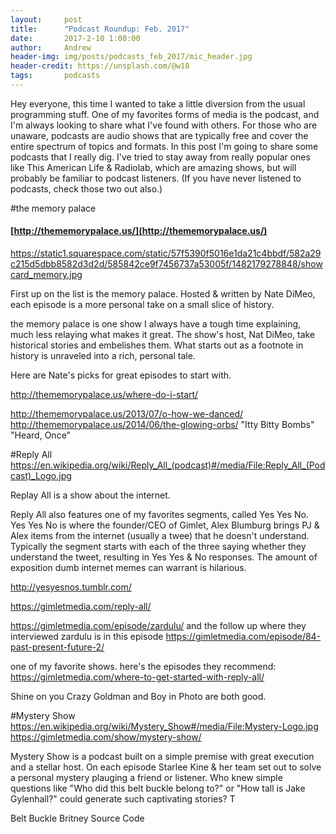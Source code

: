 ```yaml
---
layout:     post
title:      "Podcast Roundup: Feb. 2017"
date:       2017-2-10 1:00:00
author:     Andrew
header-img: img/posts/podcasts_feb_2017/mic_header.jpg
header-credit: https://unsplash.com/@w18
tags:       podcasts
---
```


Hey everyone, this time I wanted to take a little diversion from the usual programming stuff.  One of my favorites forms of media is the podcast, and I'm always looking to share what I've found with others.  For those who are unaware, podcasts are audio shows that are typically free and cover the entire spectrum of topics and formats.  In this post I'm going to share some podcasts that I really dig.  I've tried to stay away from really popular ones like This American Life & Radiolab, which are amazing shows, but will probably be familiar to podcast listeners.  (If you have never listened to podcasts, check those two out also.)

#the memory palace
#### [http://thememorypalace.us/](http://thememorypalace.us/)
https://static1.squarespace.com/static/57f5390f5016e1da21c4bbdf/582a29c215d5dbb8582d3d2d/585842ce9f7456737a53005f/1482179278848/showcard_memory.jpg

First up on the list is the memory palace.  Hosted & written by Nate DiMeo, each episode is a more personal take on a small slice of history.

the memory palace is one show I always have a tough time explaining, much less relaying what makes it great.  The show's host, Nat DiMeo, take historical stories and embelishes them.  What starts out as a footnote in history is unraveled into a rich, personal tale.  

Here are Nate's picks for great episodes to start with.



http://thememorypalace.us/where-do-i-start/

http://thememorypalace.us/2013/07/o-how-we-danced/
http://thememorypalace.us/2014/06/the-glowing-orbs/
"Itty Bitty Bombs"
"Heard, Once"


#Reply All
https://en.wikipedia.org/wiki/Reply_All_(podcast)#/media/File:Reply_All_(Podcast)_Logo.jpg

Replay All is a show about the internet.

Reply All also features one of my favorites segments, called Yes Yes No.  Yes Yes No is where the founder/CEO of Gimlet, Alex Blumburg brings PJ & Alex items from the internet (usually a twee) that he doesn't understand.  Typically the segment starts with each of the three saying whether they understand the tweet, resulting in Yes Yes & No responses.  The amount of exposition dumb internet memes can warrant is hilarious.

http://yesyesnos.tumblr.com/

https://gimletmedia.com/reply-all/

https://gimletmedia.com/episode/zardulu/
and the follow up where they interviewed zardulu is in this episode
https://gimletmedia.com/episode/84-past-present-future-2/

one of my favorite shows.  here's the episodes they recommend:
https://gimletmedia.com/where-to-get-started-with-reply-all/

Shine on you Crazy Goldman and Boy in Photo are both good.


#Mystery Show
https://en.wikipedia.org/wiki/Mystery_Show#/media/File:Mystery-Logo.jpg
https://gimletmedia.com/show/mystery-show/

Mystery Show is a podcast built on a simple premise with great execution and a stellar host.  On each episode Starlee Kine & her team set out to solve a personal mystery plauging a friend or listener.  Who knew simple questions like "Who did this belt buckle belong to?" or "How tall is Jake Gylenhall?" could generate such captivating stories?  T

Belt Buckle
Britney
Source Code
